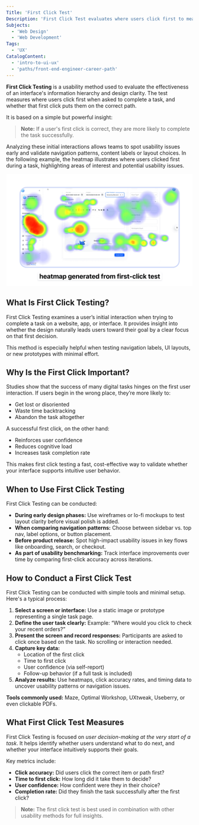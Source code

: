 ```yaml
---
Title: 'First Click Test'
Description: 'First Click Test evaluates where users click first to measure interface clarity and usability.'
Subjects:
  - 'Web Design'
  - 'Web Development'
Tags:
  - 'UX'
CatalogContent:
  - 'intro-to-ui-ux'
  - 'paths/front-end-engineer-career-path'
---
```


**First Click Testing** is a usability method used to evaluate the effectiveness of an interface's information hierarchy and design clarity. The test measures where users click first when asked to complete a task, and whether that first click puts them on the correct path.

It is based on a simple but powerful insight:

> **Note:** If a user's first click is correct, they are more likely to complete the task successfully.

Analyzing these initial interactions allows teams to spot usability issues early and validate navigation patterns, content labels or layout choices. In the following example, the heatmap illustrates where users clicked first during a task, highlighting areas of interest and potential usability issues.

![Screenshot of a first click heatmap from a user interace](https://raw.githubusercontent.com/Codecademy/docs/main/media/first-click-heatmap.png)

## What Is First Click Testing?

First Click Testing examines a user’s initial interaction when trying to complete a task on a website, app, or interface. It provides insight into whether the design naturally leads users toward their goal by a clear focus on that first decision.

This method is especially helpful when testing navigation labels, UI layouts, or new prototypes with minimal effort.

## Why Is the First Click Important?

Studies show that the success of many digital tasks hinges on the first user interaction. If users begin in the wrong place, they’re more likely to:

- Get lost or disoriented
- Waste time backtracking
- Abandon the task altogether

A successful first click, on the other hand:

- Reinforces user confidence
- Reduces cognitive load
- Increases task completion rate

This makes first click testing a fast, cost-effective way to validate whether your interface supports intuitive user behavior.

## When to Use First Click Testing

First Click Testing can be conducted:

- **During early design phases:** Use wireframes or lo-fi mockups to test layout clarity before visual polish is added.
- **When comparing navigation patterns:** Choose between sidebar vs. top nav, label options, or button placement.
- **Before product release:** Spot high-impact usability issues in key flows like onboarding, search, or checkout.
- **As part of usability benchmarking:** Track interface improvements over time by comparing first-click accuracy across iterations.

## How to Conduct a First Click Test

First Click Testing can be conducted with simple tools and minimal setup. Here's a typical process:

1. **Select a screen or interface:** Use a static image or prototype representing a single task page.
2. **Define the user task clearly:** Example: “Where would you click to check your recent orders?”
3. **Present the screen and record responses:** Participants are asked to click once based on the task. No scrolling or interaction needed.
4. **Capture key data:**
   - Location of the first click
   - Time to first click
   - User confidence (via self-report)
   - Follow-up behavior (if a full task is included)
5. **Analyze results:** Use heatmaps, click accuracy rates, and timing data to uncover usability patterns or navigation issues.

**Tools commonly used:** Maze, Optimal Workshop, UXtweak, Useberry, or even clickable PDFs.

## What First Click Test Measures

First Click Testing is focused on _user decision-making at the very start of a task_. It helps identify whether users understand what to do next, and whether your interface intuitively supports their goals.

Key metrics include:

- **Click accuracy:** Did users click the correct item or path first?
- **Time to first click:** How long did it take them to decide?
- **User confidence:** How confident were they in their choice?
- **Completion rate:** Did they finish the task successfully after the first click?

> **Note:** The first click test is best used in combination with other usability methods for full insights.
